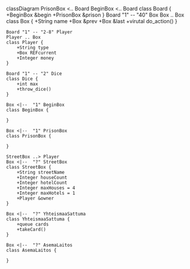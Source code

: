 classDiagram
    PrisonBox <.. Board
    BeginBox <.. Board
    class Board {
        +BeginBox &begin
        +PrisonBox &prison
    }
    Board "1" -- "40" Box
    Box .. Box
    class Box {
        +String name
        +Box &prev
        +Box &last
        +virutal do_action()
    }

    Board "1" -- "2-8" Player
    Player .. Box
    class Player {
        +String type
        +Box REFcurrent
        +Integer money
    }

    Board "1" -- "2" Dice
    class Dice {
        +int max
        +throw_dice()
    }

    Box <|--  "1" BeginBox
    class BeginBox {

    }

    Box <|--  "1" PrisonBox
    class PrisonBox {

    }

    StreetBox ..> Player
    Box <|--  "?" StreetBox
    class StreetBox {
        +String streetName
        +Integer houseCount
        +Integer hotelCount
        +Integer maxHouses = 4
        +Integer maxHotels = 1
        +Player &owner
    }

    Box <|--  "?" YhteismaaSattuma
    class YhteismaaSattuma {
        +queue cards
        +takeCard()
    }

    Box <|--  "?" AsemaLaitos
    class AsemaLaitos {

    }
